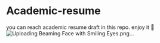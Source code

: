 # Academic-resume
you can reach academic resume draft in this repo. 
enjoy it :muscle:
![Uploading Beaming Face with Smiling Eyes.png…]()
